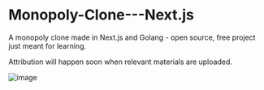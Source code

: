 # Monopoly-Clone---Next.js
A monopoly clone made in Next.js and Golang - open source, free project just meant for learning.

Attribution will happen soon when relevant materials are uploaded.

![image](https://github.com/user-attachments/assets/cdab66ff-4f73-47ff-a1f0-7ff80c3925ac)
